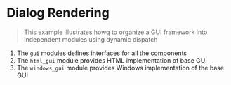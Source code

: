 # Dialog Rendering

> This example illustrates howq to organize a GUI framework into independent modules using dynamic dispatch

1. The `gui` modules defines interfaces for all the components
2. The `html_gui` module provides HTML implementation of base GUI
3. The `windows_gui` module provides Windows implementation of the base GUI

